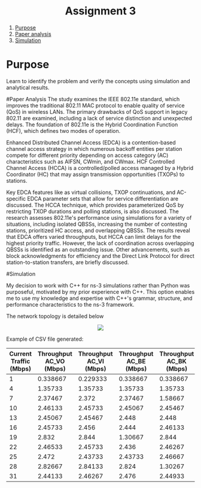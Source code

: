 # <center> Assignment 3 </center>

1. [Purpose](#Purpose)
2. [Paper analysis](#Paper-analysis)
3. [Simulation](#Simulation)

#  Purpose
Learn to identify the problem and verify the concepts using simulation and analytical results.

#Paper Analysis
The study examines the IEEE 802.11e standard, which improves the traditional 802.11 MAC protocol to enable quality of service (QoS) in wireless LANs. 
The primary drawbacks of QoS support in legacy 802.11 are examined, including a lack of service distinction and unexpected delays.
The foundation of 802.11e is the Hybrid Coordination Function (HCF), which defines two modes of operation.

Enhanced Distributed Channel Access (EDCA) is a contention-based channel access strategy in which numerous backoff entities per station compete for different priority depending on access category (AC) characteristics such as AIFSN, CWmin, and CWmax.
HCF Controlled Channel Access (HCCA) is a controlled/polled access managed by a Hybrid Coordinator (HC) that may assign transmission opportunities (TXOPs) to stations.

Key EDCA features like as virtual collisions, TXOP continuations, and AC-specific EDCA parameter sets that allow for service differentiation are discussed. The HCCA technique, which provides parameterized QoS by restricting TXOP durations and polling stations, is also discussed.
The research assesses 802.11e's performance using simulations for a variety of situations, including isolated QBSSs, increasing the number of contesting stations, prioritized HC access, and overlapping QBSSs. The results reveal that EDCA offers varied throughputs, but HCCA can limit delays for the highest priority traffic. However, the lack of coordination across overlapping QBSSs is identified as an outstanding issue.
Other advancements, such as block acknowledgments for efficiency and the Direct Link Protocol for direct station-to-station transfers, are briefly discussed.

#Simulation

My decision to work with C++ for ns-3 simulations rather than Python was purposeful, motivated by my prior experience with C++. This option enables me to use my knowledge and expertise with C++'s grammar, structure, and performance characteristics to the ns-3 framework. 

The network topology is detailed below
<p align="center">
<img src=/assets/assigment 3 (2).jpg>

Example of CSV file generated:

| Current Traffic (Mbps) | Throughput AC_VO (Mbps) | Throughput AC_VI (Mbps) | Throughput AC_BE (Mbps) | Throughput AC_BK (Mbps) |
|------------------------|-------------------------|-------------------------|-------------------------|-------------------------|
| 1                      | 0.338667                | 0.229333                | 0.338667                | 0.338667                |
| 4                      | 1.35733                 | 1.35733                 | 1.35733                 | 1.35733                 |
| 7                      | 2.37467                 | 2.372                   | 2.37467                 | 1.58667                 |
| 10                     | 2.46133                 | 2.45733                 | 2.45067                 | 2.45467                 |
| 13                     | 2.45067                 | 2.45467                 | 2.448                   | 2.448                   |
| 16                     | 2.45733                 | 2.456                   | 2.444                   | 2.46133                 |
| 19                     | 2.832                   | 2.844                   | 1.30667                 | 2.844                   |
| 22                     | 2.46533                 | 2.45733                 | 2.436                   | 2.46267                 |
| 25                     | 2.472                   | 2.43733                 | 2.43733                 | 2.46667                 |
| 28                     | 2.82667                 | 2.84133                 | 2.824                   | 1.30267                 |
| 31                     | 2.44133                 | 2.46267                 | 2.476                   | 2.44933                 |


